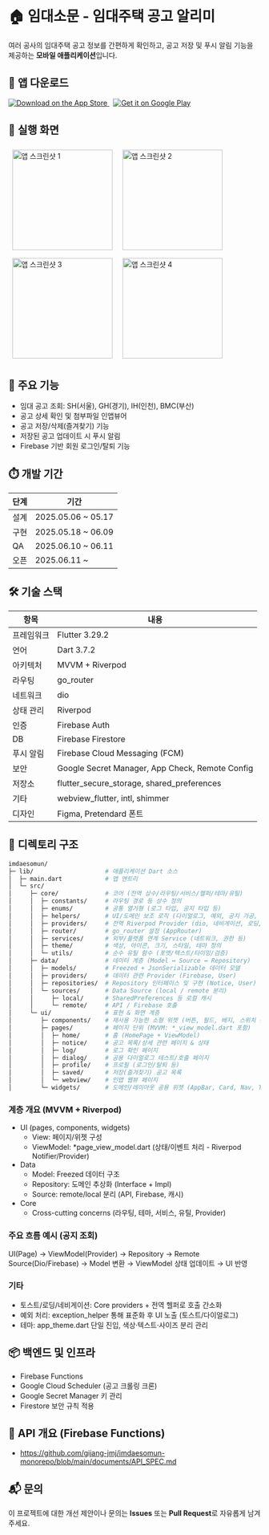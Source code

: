 # 🏠 임대소문 - 임대주택 공고 알리미

여러 공사의 임대주택 공고 정보를 간편하게 확인하고, 공고 저장 및 푸시 알림 기능을 제공하는 **모바일 애플리케이션**입니다.

## 📱 앱 다운로드

<p align="left">
  <a href="https://apps.apple.com/kr/app/%EC%9E%84%EB%8C%80%EC%86%8C%EB%AC%B8/id6747034249" target="_blank">
    <img src="https://img.shields.io/badge/App%20Store-000000?style=for-the-badge&logo=apple&logoColor=white" alt="Download on the App Store"/>
  </a>
  &nbsp;
  <a href="https://play.google.com/store/apps/details?id=com.jmj.imdaesomun" target="_blank">
    <img src="https://img.shields.io/badge/Google%20Play-414141?style=for-the-badge&logo=google-play&logoColor=white" alt="Get it on Google Play"/>
  </a>
  <br/>
</p>

## 📸 실행 화면

<p align="left">
  <img src="https://github.com/user-attachments/assets/defef96d-468e-4287-8e99-bdcb18aa9b4c" alt="앱 스크린샷 1" width="200" style="margin:8px;"/>
  <img src="https://github.com/user-attachments/assets/e3727331-70b4-43ad-9461-2b3450715b63" alt="앱 스크린샷 2" width="200" style="margin:8px;"/>
  <img src="https://github.com/user-attachments/assets/ecb67f32-3f0c-4adf-8466-bd325b43f6ef" alt="앱 스크린샷 3" width="200" style="margin:8px;"/>
  <img src="https://github.com/user-attachments/assets/d0a34289-2bad-4d8b-87b1-f141e36865ab" alt="앱 스크린샷 4" width="200" style="margin:8px;"/>
</p>

## 🚀 주요 기능

- 임대 공고 조회: SH(서울), GH(경기), IH(인천), BMC(부산)
- 공고 상세 확인 및 첨부파일 인앱뷰어
- 공고 저장/삭제(즐겨찾기) 기능
- 저장된 공고 업데이트 시 푸시 알림
- Firebase 기반 회원 로그인/탈퇴 기능

## ⏱️ 개발 기간

| 단계 | 기간               |
| ---- | ------------------ |
| 설계 | 2025.05.06 ~ 05.17 |
| 구현 | 2025.05.18 ~ 06.09 |
| QA   | 2025.06.10 ~ 06.11 |
| 오픈 | 2025.06.11 ~       |

## 🛠️ 기술 스택

| 항목       | 내용                                            |
| ---------- | ----------------------------------------------- |
| 프레임워크 | Flutter 3.29.2                                  |
| 언어       | Dart 3.7.2                                      |
| 아키텍처   | MVVM + Riverpod                                 |
| 라우팅     | go_router                                       |
| 네트워크   | dio                                             |
| 상태 관리  | Riverpod                                        |
| 인증       | Firebase Auth                                   |
| DB         | Firebase Firestore                              |
| 푸시 알림  | Firebase Cloud Messaging (FCM)                  |
| 보안       | Google Secret Manager, App Check, Remote Config |
| 저장소     | flutter_secure_storage, shared_preferences      |
| 기타       | webview_flutter, intl, shimmer                  |
| 디자인     | Figma, Pretendard 폰트                          |

## 📂 디렉토리 구조

```bash
imdaesomun/
├─ lib/                    # 애플리케이션 Dart 소스
│  ├─ main.dart            # 앱 엔트리
│  └─ src/
│     ├─ core/             # 코어 (전역 상수/라우팅/서비스/헬퍼/테마/유틸)
│     │  ├─ constants/     # 라우팅 경로 등 상수 정의
│     │  ├─ enums/         # 공통 열거형 (로그 타입, 공지 타입 등)
│     │  ├─ helpers/       # UI/도메인 보조 로직 (다이얼로그, 예외, 공지 가공, 사용자)
│     │  ├─ providers/     # 전역 Riverpod Provider (dio, 네비게이션, 로딩, 로그, 토스트)
│     │  ├─ router/        # go_router 설정 (AppRouter)
│     │  ├─ services/      # 외부/플랫폼 연계 Service (네트워크, 권한 등)
│     │  ├─ theme/         # 색상, 아이콘, 크기, 스타일, 테마 정의
│     │  └─ utils/         # 순수 유틸 함수 (포맷/텍스트/타이밍/검증)
│     ├─ data/             # 데이터 계층 (Model ↔ Source ↔ Repository)
│     │  ├─ models/        # Freezed + JsonSerializable 데이터 모델
│     │  ├─ providers/     # 데이터 관련 Provider (Firebase, User)
│     │  ├─ repositories/  # Repository 인터페이스 및 구현 (Notice, User)
│     │  └─ sources/       # Data Source (local / remote 분리)
│     │     ├─ local/      # SharedPreferences 등 로컬 캐시
│     │     └─ remote/     # API / Firebase 호출
│     └─ ui/               # 표현 & 화면 계층
│        ├─ components/    # 재사용 가능한 소형 위젯 (버튼, 필드, 배지, 스위치 등)
│        ├─ pages/         # 페이지 단위 (MVVM: *_view_model.dart 포함)
│        │  ├─ home/       # 홈 (HomePage + ViewModel)
│        │  ├─ notice/     # 공고 목록/상세 관련 페이지 & 상태
│        │  ├─ log/        # 로그 확인 페이지
│        │  ├─ dialog/     # 공용 다이얼로그 테스트/호출 페이지
│        │  ├─ profile/    # 프로필 (로그인/탈퇴 등)
│        │  ├─ saved/      # 저장(즐겨찾기) 공고 목록
│        │  └─ webview/    # 인앱 웹뷰 페이지
│        └─ widgets/       # 도메인/레이아웃 공용 위젯 (AppBar, Card, Nav, Toast 등 그룹 폴더)
```

### 계층 개요 (MVVM + Riverpod)

- UI (pages, components, widgets)
  - View: 페이지/위젯 구성
  - ViewModel: \*page_view_model.dart (상태/이벤트 처리 - Riverpod Notifier/Provider)
- Data
  - Model: Freezed 데이터 구조
  - Repository: 도메인 추상화 (Interface + Impl)
  - Source: remote/local 분리 (API, Firebase, 캐시)
- Core
  - Cross-cutting concerns (라우팅, 테마, 서비스, 유틸, Provider)

### 주요 흐름 예시 (공지 조회)

UI(Page) → ViewModel(Provider) → Repository → Remote Source(Dio/Firebase) → Model 변환 → ViewModel 상태 업데이트 → UI 반영

### 기타

- 토스트/로딩/네비게이션: Core providers + 전역 헬퍼로 호출 간소화
- 예외 처리: exception_helper 통해 표준화 후 UI 노출 (토스트/다이얼로그)
- 테마: app_theme.dart 단일 진입, 색상·텍스트·사이즈 분리 관리

## 📦 백엔드 및 인프라

- Firebase Functions
- Google Cloud Scheduler (공고 크롤링 크론)
- Google Secret Manager 키 관리
- Firestore 보안 규칙 적용

## 📡 API 개요 (Firebase Functions)

- https://github.com/gijang-jmj/imdaesomun-monorepo/blob/main/documents/API_SPEC.md

## 📬 문의

이 프로젝트에 대한 개선 제안이나 문의는 **Issues** 또는 **Pull Request**로 자유롭게 남겨주세요.
